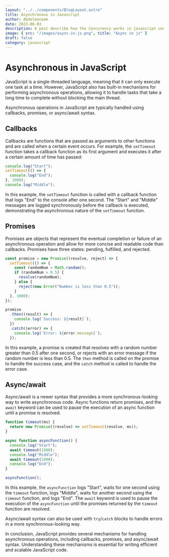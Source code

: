 ```yaml
---
layout: "../../components/BlogLayout.astro"
title: Asynchronous in Javascript
author: Abdelmonaem
date: 2023-06-03
description: A post describe how the Concurency works in javascript under the hood.
image: { src: "/images/async-in-js.png", title: "Async in js" }
draft: false
category: javascript
---
```


# Asynchronous in JavaScript

JavaScript is a single-threaded language, meaning that it can only execute one task at a time. However, JavaScript also has built-in mechanisms for performing asynchronous operations, allowing it to handle tasks that take a long time to complete without blocking the main thread.

Asynchronous operations in JavaScript are typically handled using callbacks, promises, or async/await syntax.

## Callbacks

Callbacks are functions that are passed as arguments to other functions and are called when a certain event occurs. For example, the `setTimeout` function takes a callback function as its first argument and executes it after a certain amount of time has passed:

```javascript
console.log("Start");
setTimeout(() => {
  console.log("End");
}, 1000);
console.log("Middle");
```

In this example, the `setTimeout` function is called with a callback function that logs "End" to the console after one second. The "Start" and "Middle" messages are logged synchronously before the callback is executed, demonstrating the asynchronous nature of the `setTimeout` function.

## Promises

Promises are objects that represent the eventual completion or failure of an asynchronous operation and allow for more concise and readable code than callbacks. Promises have three states: pending, fulfilled, and rejected.

```javascript
const promise = new Promise((resolve, reject) => {
  setTimeout(() => {
    const randomNum = Math.random();
    if (randomNum > 0.5) {
      resolve(randomNum);
    } else {
      reject(new Error("Number is less than 0.5"));
    }
  }, 1000);
});

promise
  .then((result) => {
    console.log(`Success: ${result}`);
  })
  .catch((error) => {
    console.log(`Error: ${error.message}`);
  });
```

In this example, a promise is created that resolves with a random number greater than 0.5 after one second, or rejects with an error message if the random number is less than 0.5. The `then` method is called on the promise to handle the success case, and the `catch` method is called to handle the error case.

## Async/await

Async/await is a newer syntax that provides a more synchronous-looking way to write asynchronous code. Async functions return promises, and the `await` keyword can be used to pause the execution of an async function until a promise is resolved.

```javascript
function timeout(ms) {
  return new Promise((resolve) => setTimeout(resolve, ms));
}

async function asyncFunction() {
  console.log("Start");
  await timeout(1000);
  console.log("Middle");
  await timeout(1000);
  console.log("End");
}

asyncFunction();
```

In this example, the `asyncFunction` logs "Start", waits for one second using the `timeout` function, logs "Middle", waits for another second using the `timeout` function, and logs "End". The `await` keyword is used to pause the execution of the `asyncFunction` until the promises returned by the `timeout` function are resolved.

Async/await syntax can also be used with `try`/`catch` blocks to handle errors in a more synchronous-looking way.

In conclusion, JavaScript provides several mechanisms for handling asynchronous operations, including callbacks, promises, and async/await syntax. Understanding these mechanisms is essential for writing efficient and scalable JavaScript code.
